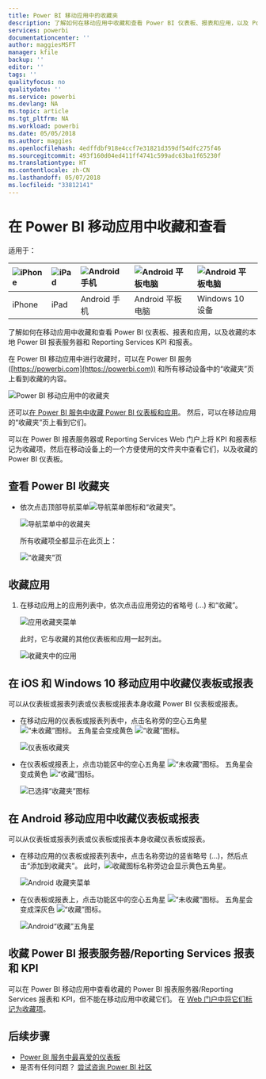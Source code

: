 ```yaml
---
title: Power BI 移动应用中的收藏夹
description: 了解如何在移动应用中收藏和查看 Power BI 仪表板、报表和应用，以及 Power BI 报表服务器和 Reporting Services 报表和 KPI。
services: powerbi
documentationcenter: ''
author: maggiesMSFT
manager: kfile
backup: ''
editor: ''
tags: ''
qualityfocus: no
qualitydate: ''
ms.service: powerbi
ms.devlang: NA
ms.topic: article
ms.tgt_pltfrm: NA
ms.workload: powerbi
ms.date: 05/05/2018
ms.author: maggies
ms.openlocfilehash: 4edffdbf918e4ccf7e31821d359df54dfc275f46
ms.sourcegitcommit: 493f160d04ed411ff4741c599adc63ba1f65230f
ms.translationtype: HT
ms.contentlocale: zh-CN
ms.lasthandoff: 05/07/2018
ms.locfileid: "33812141"
---
```

# <a name="make-and-view-favorites-in-the-power-bi-mobile-apps"></a>在 Power BI 移动应用中收藏和查看
适用于：

| ![iPhone](media/mobile-apps-favorites/iphone-logo-50-px.png) | ![iPad](media/mobile-apps-favorites/ipad-logo-50-px.png) | ![Android 手机](media/mobile-apps-favorites/android-phone-logo-50-px.png) | ![Android 平板电脑](media/mobile-apps-favorites/android-tablet-logo-50-px.png) | ![Android 平板电脑](media/mobile-apps-favorites/win-10-logo-50-px.png) |
|:--- |:--- |:--- |:--- |:--- |
| iPhone |iPad |Android 手机 |Android 平板电脑 |Windows 10 设备 |

了解如何在移动应用中收藏和查看 Power BI 仪表板、报表和应用，以及收藏的本地 Power BI 报表服务器和 Reporting Services KPI 和报表。

在 Power BI 移动应用中进行收藏时，可以在 Power BI 服务 ([https://powerbi.com](https://powerbi.com)) 和所有移动设备中的“收藏夹”页上看到收藏的内容。 

![Power BI 移动应用中的收藏夹](media/mobile-apps-find-content-mobile-devices/power-bi-android-favorites-reports.png)


还可以[在 Power BI 服务中收藏 Power BI 仪表板和应用](service-dashboard-favorite.md)。 然后，可以在移动应用的“收藏夹”页上看到它们。

可以在 Power BI 报表服务器或 Reporting Services Web 门户上将 KPI 和报表标记为收藏项，然后在移动设备上的一个方便使用的文件夹中查看它们，以及收藏的 Power BI 仪表板。

## <a name="view-your-power-bi-favorites"></a>查看 Power BI 收藏夹
* 依次点击顶部导航菜单![导航菜单图标](media/mobile-apps-favorites/power-bi-iphone-global-nav-button.png)和“收藏夹”。
  
  ![导航菜单中的收藏夹](media/mobile-apps-favorites/power-bi-ipad-faves-pbi-report-server.png)
  
  所有收藏项全都显示在此页上：
  
  ![“收藏夹”页](media/mobile-apps-favorites/power-bi-ipad-favorites.png)

## <a name="make-an-app-a-favorite"></a>收藏应用
1. 在移动应用上的应用列表中，依次点击应用旁边的省略号 (...) 和“收藏”。
   
    ![应用收藏夹菜单](media/mobile-apps-favorites/power-bi-android-favorite-app-ellipsis.png)
   
    此时，它与收藏的其他仪表板和应用一起列出。
   
    ![收藏夹中的应用](media/mobile-apps-favorites/power-bi-android-favorite-apps.png)

## <a name="make-a-dashboard-or-report-a-favorite-in-the-ios-and-windows-10-mobile-apps"></a>在 iOS 和 Windows 10 移动应用中收藏仪表板或报表
可以从仪表板或报表列表或仪表板或报表本身收藏 Power BI 仪表板或报表。

* 在移动应用的仪表板或报表列表中，点击名称旁的空心五角星 ![“未收藏”图标](media/mobile-apps-favorites/power-bi-mobile-not-favorite-icon.png)。 五角星会变成黄色 ![“收藏”图标](media/mobile-apps-favorites/power-bi-mobile-yes-favorite-icon.png)。
  
    ![仪表板收藏夹](media/mobile-apps-favorites/power-bi-mobile-make-dashboard-favorite.png)
* 在仪表板或报表上，点击功能区中的空心五角星 ![“未收藏”图标](media/mobile-apps-favorites/power-bi-mobile-not-favorite-icon.png)。 五角星会变成黄色 ![“收藏”图标](media/mobile-apps-favorites/power-bi-mobile-yes-favorite-icon.png)。
  
    ![已选择“收藏夹”图标](media/mobile-apps-favorites/power-bi-mobile-favorite-selected.png)

## <a name="make-a-dashboard-or-report-a-favorite-in-the-android-mobile-apps"></a>在 Android 移动应用中收藏仪表板或报表
可以从仪表板或报表列表或仪表板或报表本身收藏仪表板或报表。

* 在移动应用的仪表板或报表列表中，点击名称旁边的竖省略号 (...)，然后点击“添加到收藏夹”。 此时，![收藏图标](media/mobile-apps-favorites/power-bi-mobile-yes-favorite-icon.png)名称旁边会显示黄色五角星。
  
    ![Android 收藏夹菜单](media/mobile-apps-favorites/power-bi-android-make-favorite.png)
* 在仪表板或报表上，点击功能区中的空心五角星 ![“未收藏”图标](media/mobile-apps-favorites/power-bi-mobile-not-favorite-icon.png)。 五角星会变成深灰色 ![“收藏”图标](media/mobile-apps-favorites/power-bi-android-favorite-icon.png)。
  
    ![Android“收藏”五角星](media/mobile-apps-favorites/power-bi-android-favorite-in-dashboard.png)

## <a name="make-favorite-power-bi-report-server-and-reporting-services-reports-and-kpis"></a>收藏 Power BI 报表服务器/Reporting Services 报表和 KPI
可以在 Power BI 移动应用中查看收藏的 Power BI 报表服务器/Reporting Services 报表和 KPI，但不能在移动应用中收藏它们。 在 [Web 门户中将它们标记为收藏项](report-server/tutorial-explore-report-server-web-portal.md#tag-your-favorites)。 

## <a name="next-steps"></a>后续步骤
* [Power BI 服务中最喜爱的仪表板](service-dashboard-favorite.md) 
* 是否有任何问题？ [尝试咨询 Power BI 社区](http://community.powerbi.com/)

